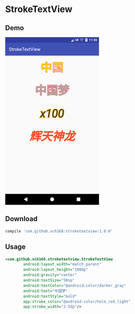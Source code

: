 # StrokeTextView

## Demo
![Demo](demo.png)

## Download
```groovy
compile 'com.github.xch168:stroketextview:1.0.0'
```
## Usage
```xml
<com.github.xch168.stroketextview.StrokeTextView
        android:layout_width="match_parent"
        android:layout_height="100dp"
        android:gravity="center"
        android:textSize="50sp"
        android:textColor="@android:color/darker_gray"
        android:text="中国梦"
        android:textStyle="bold"
        app:stroke_color="@android:color/holo_red_light"
        app:stroke_width="2.5dp"/>
```
